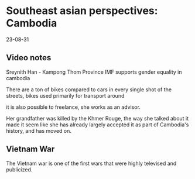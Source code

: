 Southeast asian perspectives: Cambodia
=====================================
23-08-31

Video notes
------------------------------------
Sreynith Han - Kampong Thom Province
IMF supports gender equality in cambodia

There are a ton of bikes compared to cars in every single shot of the streets, bikes used primarily for
transport around

it is also possible to freelance, she works as an advisor.

Her grandfather was killed by the Khmer Rouge, the way she talked about it made it seem like she has already largely accepted it as part of Cambodia's history, and has moved on.

Vietnam War
------------------------------------
The Vietnam war is one of the first wars that were highly televised and publicized.


